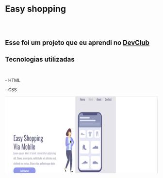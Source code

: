 <h1>Easy shopping</h1>
<br>
<br>
<h2>Esse foi um projeto que eu aprendi no <a href="https://rodolfomori.com.br/devclub">DevClub</a></h2>

<h2>Tecnologias utilizadas</h2>
<br>
<p>- HTML</p>
<p>- CSS </p>
<img src="https://github.com/antonionetopxxp/Easy-Shopping-Via-Mobile/blob/main/assets/girl%20screem.png?raw=true">
